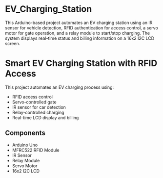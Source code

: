 # EV_Charging_Station
This Arduino-based project automates an EV charging station using an IR sensor for vehicle detection, RFID authentication for access control, a servo motor for gate operation, and a relay module to start/stop charging. The system displays real-time status and billing information on a 16x2 I2C LCD screen.

# Smart EV Charging Station with RFID Access

This project automates an EV charging process using:
- RFID access control
- Servo-controlled gate
- IR sensor for car detection
- Relay-controlled charging
- Real-time LCD display and billing

## Components
- Arduino Uno
- MFRC522 RFID Module
- IR Sensor
- Relay Module
- Servo Motor
- 16x2 I2C LCD
